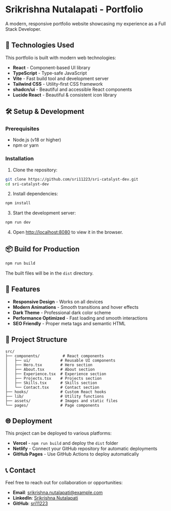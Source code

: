 # Srikrishna Nutalapati - Portfolio

A modern, responsive portfolio website showcasing my experience as a Full Stack Developer.

## 🚀 Technologies Used

This portfolio is built with modern web technologies:

- **React** - Component-based UI library
- **TypeScript** - Type-safe JavaScript
- **Vite** - Fast build tool and development server
- **Tailwind CSS** - Utility-first CSS framework
- **shadcn/ui** - Beautiful and accessible React components
- **Lucide React** - Beautiful & consistent icon library

## 🛠️ Setup & Development

### Prerequisites

- Node.js (v18 or higher)
- npm or yarn

### Installation

1. Clone the repository:
```bash
git clone https://github.com/sri11223/sri-catalyst-dev.git
cd sri-catalyst-dev
```

2. Install dependencies:
```bash
npm install
```

3. Start the development server:
```bash
npm run dev
```

4. Open [http://localhost:8080](http://localhost:8080) to view it in the browser.

## 📦 Build for Production

```bash
npm run build
```

The built files will be in the `dist` directory.

## 🎨 Features

- **Responsive Design** - Works on all devices
- **Modern Animations** - Smooth transitions and hover effects
- **Dark Theme** - Professional dark color scheme
- **Performance Optimized** - Fast loading and smooth interactions
- **SEO Friendly** - Proper meta tags and semantic HTML

## 📁 Project Structure

```
src/
├── components/          # React components
│   ├── ui/             # Reusable UI components
│   ├── Hero.tsx        # Hero section
│   ├── About.tsx       # About section
│   ├── Experience.tsx  # Experience section
│   ├── Projects.tsx    # Projects section
│   ├── Skills.tsx      # Skills section
│   └── Contact.tsx     # Contact section
├── hooks/              # Custom React hooks
├── lib/                # Utility functions
├── assets/             # Images and static files
└── pages/              # Page components
```

## 🌐 Deployment

This project can be deployed to various platforms:

- **Vercel** - `npm run build` and deploy the `dist` folder
- **Netlify** - Connect your GitHub repository for automatic deployments
- **GitHub Pages** - Use GitHub Actions to deploy automatically

## 📞 Contact

Feel free to reach out for collaboration or opportunities:

- **Email**: srikrishna.nutalapati@example.com
- **LinkedIn**: [Srikrishna Nutalapati](https://linkedin.com/in/srikrishna-nutalapati)
- **GitHub**: [sri11223](https://github.com/sri11223)
